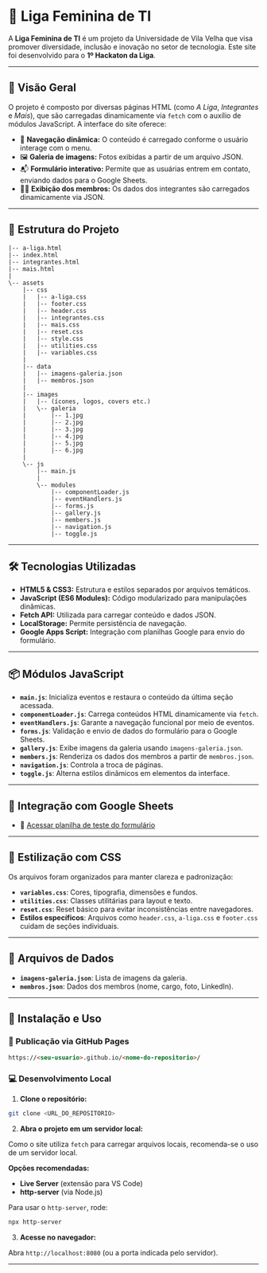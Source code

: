 # 🌸 Liga Feminina de TI

A **Liga Feminina de TI** é um projeto da Universidade de Vila Velha que visa promover diversidade, inclusão e inovação no setor de tecnologia. Este site foi desenvolvido para o **1º Hackaton da Liga**.

---

## 📌 Visão Geral

O projeto é composto por diversas páginas HTML (como *A Liga*, *Integrantes* e *Mais*), que são carregadas dinamicamente via `fetch` com o auxílio de módulos JavaScript. A interface do site oferece:

- 🚀 **Navegação dinâmica:** O conteúdo é carregado conforme o usuário interage com o menu.
- 🖼️ **Galeria de imagens:** Fotos exibidas a partir de um arquivo JSON.
- 📬 **Formulário interativo:** Permite que as usuárias entrem em contato, enviando dados para o Google Sheets.
- 👩‍💻 **Exibição dos membros:** Os dados dos integrantes são carregados dinamicamente via JSON.

---

## 📁 Estrutura do Projeto

```
|-- a-liga.html
|-- index.html
|-- integrantes.html
|-- mais.html
|
\-- assets
    |-- css
    |   |-- a-liga.css
    |   |-- footer.css
    |   |-- header.css
    |   |-- integrantes.css
    |   |-- mais.css
    |   |-- reset.css
    |   |-- style.css
    |   |-- utilities.css
    |   |-- variables.css
    |
    |-- data
    |   |-- imagens-galeria.json
    |   |-- membros.json
    |
    |-- images
    |   |-- (ícones, logos, covers etc.)
    |   \-- galeria
    |       |-- 1.jpg
    |       |-- 2.jpg
    |       |-- 3.jpg
    |       |-- 4.jpg
    |       |-- 5.jpg
    |       |-- 6.jpg
    |
    \-- js
        |-- main.js
        |
        \-- modules
            |-- componentLoader.js
            |-- eventHandlers.js
            |-- forms.js
            |-- gallery.js
            |-- members.js
            |-- navigation.js
            |-- toggle.js
```

---

## 🛠️ Tecnologias Utilizadas

- **HTML5 & CSS3:** Estrutura e estilos separados por arquivos temáticos.
- **JavaScript (ES6 Modules):** Código modularizado para manipulações dinâmicas.
- **Fetch API:** Utilizada para carregar conteúdo e dados JSON.
- **LocalStorage:** Permite persistência de navegação.
- **Google Apps Script:** Integração com planilhas Google para envio do formulário.

---

## 📦 Módulos JavaScript

- **`main.js`**: Inicializa eventos e restaura o conteúdo da última seção acessada.
- **`componentLoader.js`**: Carrega conteúdos HTML dinamicamente via `fetch`.
- **`eventHandlers.js`**: Garante a navegação funcional por meio de eventos.
- **`forms.js`**: Validação e envio de dados do formulário para o Google Sheets.
- **`gallery.js`**: Exibe imagens da galeria usando `imagens-galeria.json`.
- **`members.js`**: Renderiza os dados dos membros a partir de `membros.json`.
- **`navigation.js`**: Controla a troca de páginas.
- **`toggle.js`**: Alterna estilos dinâmicos em elementos da interface.

---

## 📄 Integração com Google Sheets

- 🔗 [Acessar planilha de teste do formulário](https://docs.google.com/spreadsheets/d/1C1BTThaXPCHVCrFMKl5hIHOYPOpKf8Hseid8Z7qn2PM/edit?gid=0#gid=0)

---

## 🎨 Estilização com CSS

Os arquivos foram organizados para manter clareza e padronização:

- **`variables.css`**: Cores, tipografia, dimensões e fundos.
- **`utilities.css`**: Classes utilitárias para layout e texto.
- **`reset.css`**: Reset básico para evitar inconsistências entre navegadores.
- **Estilos específicos**: Arquivos como `header.css`, `a-liga.css` e `footer.css` cuidam de seções individuais.

---

## 📂 Arquivos de Dados

- **`imagens-galeria.json`**: Lista de imagens da galeria.
- **`membros.json`**: Dados dos membros (nome, cargo, foto, LinkedIn).

---

## 🚀 Instalação e Uso

### 🔗 Publicação via GitHub Pages

```md
https://<seu-usuario>.github.io/<nome-do-repositorio>/
```

### 💻 Desenvolvimento Local

1. **Clone o repositório:**

```bash
git clone <URL_DO_REPOSITORIO>
```

2. **Abra o projeto em um servidor local:**

Como o site utiliza `fetch` para carregar arquivos locais, recomenda-se o uso de um servidor local.

**Opções recomendadas:**

- **Live Server** (extensão para VS Code)
- **http-server** (via Node.js)

Para usar o `http-server`, rode:

```bash
npx http-server
```

3. **Acesse no navegador:**

Abra `http://localhost:8080` (ou a porta indicada pelo servidor).

---

